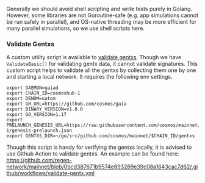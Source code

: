 Generally we should avoid shell scripting and write tests purely in Golang.
However, some libraries are not Goroutine-safe (e.g. app simulations cannot be run safely in parallel),
and OS-native threading may be more efficient for many parallel simulations, so we use shell scripts here.

### Validate Gentxs

A custom utility script is available to [validate gentxs](./validate-gentxs.sh). Though we have
`ValidateBasic()` for validating gentx data, it cannot validate signatures. This custom script helps
to validate all the gentxs by collecting them one by one and starting a local network.
It requires the following env settings.

```shell
export DAEMON=gaiad
export CHAIN_ID=cosmoshub-1
export DENOM=uatom
export GH_URL=https://github.com/cosmos/gaia
export BINARY_VERSION=v1.0.0
export GO_VERSION=1.17
export PRELAUNCH_GENESIS_URL=https://raw.githubusercontent.com/cosmos/mainnet/main/cosmoshub-1/genesis-prelaunch.json
export GENTXS_DIR=~/go/src/github.com/cosmos/mainnet/$CHAIN_ID/gentxs
```

Though this script is handy for verifying the gentxs locally, it is advised to use Github Action to validate gentxs.
An example can be found here:
<https://github.com/regen-network/mainnet/blob/0bcd387671b9574e893289e39c08a1643cac7d62/.github/workflows/validate-gentx.yml>
